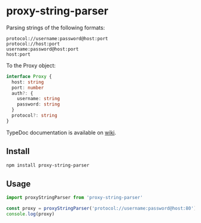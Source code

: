 # proxy-string-parser

Parsing strings of the following formats:

```text
protocol://username:password@host:port
protocol://host:port
username:password@host:port
host:port
```

To the Proxy object:

```typescript
interface Proxy {
  host: string
  port: number
  auth?: {
    username: string
    password: string
  }
  protocol?: string
}
```

TypeDoc documentation is available on [wiki](https://github.com/vladislav-puzyrev/proxy-string-parser/wiki).

## Install

```bash
npm install proxy-string-parser
```

## Usage

```javascript
import proxyStringParser from 'proxy-string-parser'

const proxy = proxyStringParser('protocol://username:password@host:80')
console.log(proxy)
```
